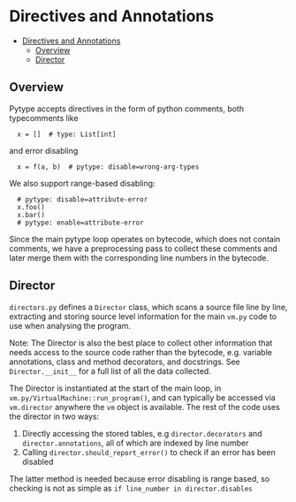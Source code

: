 # Directives and Annotations

<!--*
freshness: { owner: 'mdemello' reviewed: '2020-08-04' }
*-->

<!--ts-->
   * [Directives and Annotations](#directives-and-annotations)
      * [Overview](#overview)
      * [Director](#director)

<!-- Added by: mdemello, at: 2020-08-04T17:24-07:00 -->

<!--te-->

## Overview

Pytype accepts directives in the form of python comments, both typecomments like

```
  x = []  # type: List[int]
```

and error disabling

```
  x = f(a, b)  # pytype: disable=wrong-arg-types
```

We also support range-based disabling:

```
  # pytype: disable=attribute-error
  x.foo()
  x.bar()
  # pytype: enable=attribute-error
```

Since the main pytype loop operates on bytecode, which does not contain
comments, we have a preprocessing pass to collect these comments and later merge
them with the corresponding line numbers in the bytecode.

## Director

`directors.py` defines a `Director` class, which scans a source file line by
line, extracting and storing source level information for the main `vm.py` code
to use when analysing the program.

Note: The Director is also the best place to collect other information that needs
access to the source code rather than the bytecode, e.g. variable annotations,
class and method decorators, and docstrings. See `Director.__init__` for a full
list of all the data collected.

The Director is instantiated at the start of the main loop, in
`vm.py/VirtualMachine::run_program()`, and can typically be accessed via
`vm.director` anywhere the `vm` object is available. The rest of the code uses
the director in two ways:

1. Directly accessing the stored tables, e.g `director.decorators` and `director.annotations`, all of which are indexed by line number
2. Calling `director.should_report_error()` to check if an error has been disabled

The latter method is needed because error disabling is range based, so checking
is not as simple as `if line_number in director.disables`

